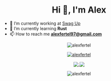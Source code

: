 <h1 align="center">Hi 👋, I'm Alex</h1>

- 🔭 I’m currently working at [Swag Up](https://swagup.com)
- 🌱 I’m currently learning **Rust**
- 📫 How to reach me **alexfertel97@gmail.com**

<p align="center">
<img src="https://komarev.com/ghpvc/?username=alexfertel&label=Views&color=lightgrey&style=flat-square" alt="alexfertel" /> 
</p>
<p align="center">
<a href="https://github.com/ryo-ma/github-profile-trophy"><img src="https://github-profile-trophy.vercel.app/?username=alexfertel&rank=SECRET,SSS,SS,S,AAA,AA,A&theme=radical&no-bg=true&no-frame=true&column=4" alt="alexfertel" /></a> 
</p>
<p align="center">
<a href="https://github.com/anuraghazra/github-readme-stats">
  <img align="center" src="https://github-readme-stats.vercel.app/api?username=alexfertel&theme=omni&show_icons=true&count_private=true&hide_border=true" />
</a>
<a href="https://github.com/anuraghazra/github-readme-stats">
  <img align="center" src="https://github-readme-stats.vercel.app/api/top-langs/?username=alexfertel&layout=compact&langs_count=8&theme=omni&hide_border=true" />
</a>
</p>
<p align="center">
<img align="center" src="https://github-readme-streak-stats.herokuapp.com/?user=alexfertel&theme=omni&hide_border=true" alt="alexfertel" />
</p>
